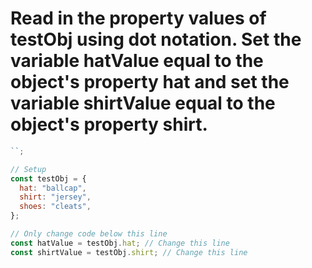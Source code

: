 # Read in the property values of testObj using dot notation. Set the variable hatValue equal to the object's property hat and set the variable shirtValue equal to the object's property shirt.

```javascript
``;

// Setup
const testObj = {
  hat: "ballcap",
  shirt: "jersey",
  shoes: "cleats",
};

// Only change code below this line
const hatValue = testObj.hat; // Change this line
const shirtValue = testObj.shirt; // Change this line
```
